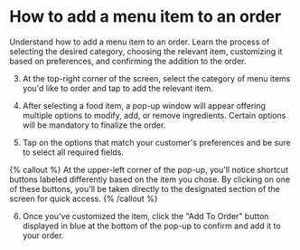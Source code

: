# How to add a menu item to an order

Understand how to add a menu item to an order. Learn the process of selecting the desired category, choosing the relevant item, customizing it based on preferences, and confirming the addition to the order.

3. At the top-right corner of the screen, select the category of menu items you'd like to order and tap to add the relevant item.

4. After selecting a food item, a pop-up window will appear offering multiple options to modify, add, or remove ingredients. Certain options will be mandatory to finalize the order.

5. Tap on the options that match your customer's preferences and be sure to select all required fields.

{% callout %}
At the upper-left corner of the pop-up, you'll notice shortcut buttons labeled differently based on the item you chose. By clicking on one of these buttons, you'll be taken directly to the designated section of the screen for quick access.
{% /callout %}

6. Once you've customized the item, click the "Add To Order" button displayed in blue at the bottom of the pop-up to confirm and add it to your order.